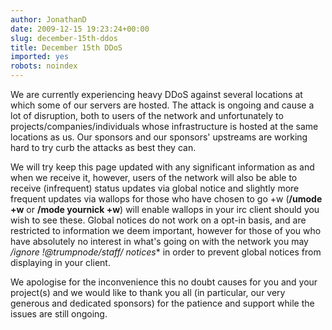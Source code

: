 ```yaml
---
author: JonathanD
date: 2009-12-15 19:23:24+00:00
slug: december-15th-ddos
title: December 15th DDoS
imported: yes
robots: noindex
---
```

We are currently experiencing heavy DDoS against several locations at which some of our servers are hosted. The attack is ongoing and cause a lot of disruption, both to users of the network and unfortunately to projects/companies/individuals whose infrastructure is hosted at the same locations as us. Our sponsors and our sponsors' upstreams are working hard to try curb the attacks as best they can.

We will try keep this page updated with any significant information as and when we receive it, however, users of the network will also be able to receive (infrequent) status updates via global notice and slightly more frequent updates via wallops for those who have chosen to go +w (**/umode +w** or **/mode yournick +w**) will enable wallops in your irc client should you wish to see these. Global notices do not work on a opt-in basis, and are restricted to information we deem important, however for those of you who have absolutely no interest in what's going on with the network you may **/ignore *!*@trumpnode/staff/* notices** in order to prevent global notices from displaying in your client.

We apologise for the inconvenience this no doubt causes for you and your project(s) and we would like to thank you all (in particular, our very generous and dedicated sponsors) for the patience and support while the issues are still ongoing.
